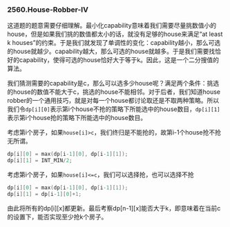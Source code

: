 ### 2560.House-Robber-IV

这道题的题意需要仔细理解。最小化capability意味着我们需要尽量挑数值小的house，但是如果我们挑的数值都太小的话，就没有足够的house来满足“at least k houses”的约束。于是我们就发现了单调性的变化：capability越小，那么可选的house就越少。capability越大，那么可选的house就越多。于是我们需要找恰好的capability，使得可选的house恰好大于等于k。因此，这是一个二分搜值的算法。

我们猜测需要的capability是c，那么可以选多少house呢？满足两个条件：挑选的house的数值不能大于c，挑选的house不能相邻。对于后者，我们知道house robber的一个通用技巧，就是对每一个house都讨论取还是不取两种策略。所以我们令`dp[i][0]`表示第i个house不抢的策略下所能选中的house数目，`dp[i][1]`表示第i个house抢的策略下所能选中的house数目。

考虑第i个房子，如果`house[i]>c`，我们终归是不能抢的，故第i-1个house抢不抢无所谓。
```cpp
dp[i][0] = max(dp[i-1][0], dp[i-1][1]);
dp[i][1] = INT_MIN/2;
```
考虑第i个房子，如果`house[i]<=c`，我们可以选择抢，也可以选择不抢
```cpp
dp[i][0] = max(dp[i-1][0], dp[i-1][1]);
dp[i][1] = dp[i-1][0]+1;
```
由此将所有的dp[i][x]都更新。最后考察dp[n-1][x]能否大于k，即意味着在当前c的设置下，能否实现至少抢k个房子。
